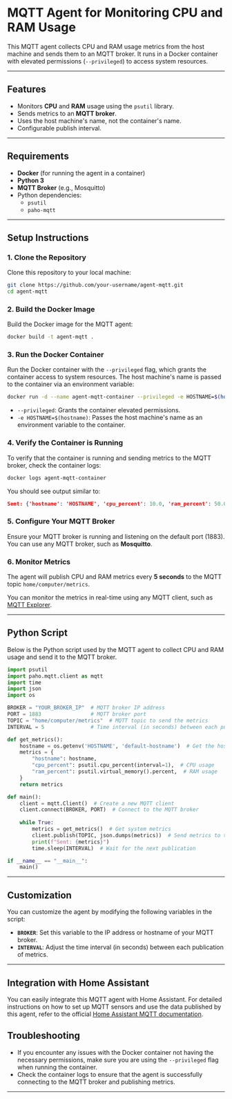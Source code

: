 
# MQTT Agent for Monitoring CPU and RAM Usage

This MQTT agent collects CPU and RAM usage metrics from the host machine and sends them to an MQTT broker. It runs in a Docker container with elevated permissions (`--privileged`) to access system resources.

---

## Features

- Monitors **CPU** and **RAM** usage using the `psutil` library.
- Sends metrics to an **MQTT broker**.
- Uses the host machine's name, not the container's name.
- Configurable publish interval.

---

## Requirements

- **Docker** (for running the agent in a container)
- **Python 3**
- **MQTT Broker** (e.g., Mosquitto)
- Python dependencies:
  - `psutil`
  - `paho-mqtt`

---

## Setup Instructions

### 1. Clone the Repository

Clone this repository to your local machine:

```bash
git clone https://github.com/your-username/agent-mqtt.git
cd agent-mqtt
```

### 2. Build the Docker Image

Build the Docker image for the MQTT agent:

```bash
docker build -t agent-mqtt .
```

### 3. Run the Docker Container

Run the Docker container with the `--privileged` flag, which grants the container access to system resources. The host machine's name is passed to the container via an environment variable:

```bash
docker run -d --name agent-mqtt-container --privileged -e HOSTNAME=$(hostname) agent-mqtt
```

- `--privileged`: Grants the container elevated permissions.
- `-e HOSTNAME=$(hostname)`: Passes the host machine's name as an environment variable to the container.

### 4. Verify the Container is Running

To verify that the container is running and sending metrics to the MQTT broker, check the container logs:

```bash
docker logs agent-mqtt-container
```

You should see output similar to:

```json
Sent: {'hostname': 'HOSTNAME', 'cpu_percent': 10.0, 'ram_percent': 50.0}
```

### 5. Configure Your MQTT Broker

Ensure your MQTT broker is running and listening on the default port (1883). You can use any MQTT broker, such as **Mosquitto**.

### 6. Monitor Metrics

The agent will publish CPU and RAM metrics every **5 seconds** to the MQTT topic `home/computer/metrics`.

You can monitor the metrics in real-time using any MQTT client, such as [MQTT Explorer](https://mqtt-explorer.com/).

---

## Python Script

Below is the Python script used by the MQTT agent to collect CPU and RAM usage and send it to the MQTT broker.

```python
import psutil
import paho.mqtt.client as mqtt
import time
import json
import os

BROKER = "YOUR_BROKER_IP"  # MQTT broker IP address
PORT = 1883                # MQTT broker port
TOPIC = "home/computer/metrics"  # MQTT topic to send the metrics
INTERVAL = 5               # Time interval (in seconds) between each publication

def get_metrics():
    hostname = os.getenv('HOSTNAME', 'default-hostname')  # Get the host machine's name
    metrics = {
        "hostname": hostname,
        "cpu_percent": psutil.cpu_percent(interval=1),  # CPU usage
        "ram_percent": psutil.virtual_memory().percent,  # RAM usage
    }
    return metrics

def main():
    client = mqtt.Client()  # Create a new MQTT client
    client.connect(BROKER, PORT)  # Connect to the MQTT broker
    
    while True:
        metrics = get_metrics()  # Get system metrics
        client.publish(TOPIC, json.dumps(metrics))  # Send metrics to the MQTT broker
        print(f"Sent: {metrics}")
        time.sleep(INTERVAL)  # Wait for the next publication

if __name__ == "__main__":
    main()
```

---

## Customization

You can customize the agent by modifying the following variables in the script:

- **`BROKER`**: Set this variable to the IP address or hostname of your MQTT broker.
- **`INTERVAL`**: Adjust the time interval (in seconds) between each publication of metrics.

---

## Integration with Home Assistant

You can easily integrate this MQTT agent with Home Assistant. For detailed instructions on how to set up MQTT sensors and use the data published by this agent, refer to the official [Home Assistant MQTT documentation](https://www.home-assistant.io/integrations/mqtt/).


## Troubleshooting

- If you encounter any issues with the Docker container not having the necessary permissions, make sure you are using the `--privileged` flag when running the container.
- Check the container logs to ensure that the agent is successfully connecting to the MQTT broker and publishing metrics.

---